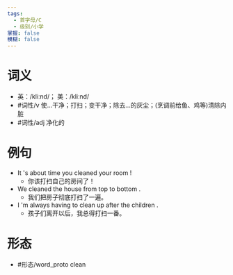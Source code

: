 ```yaml
---
tags:
  - 首字母/C
  - 级别/小学
掌握: false
模糊: false
---
```

# 词义
- 英：/kliːnd/； 美：/kliːnd/
- #词性/v  使…干净；打扫；变干净；除去…的灰尘；(烹调前给鱼、鸡等)清除内脏
- #词性/adj  净化的
# 例句
- It 's about time you cleaned your room !
	- 你该打扫自己的房间了！
- We cleaned the house from top to bottom .
	- 我们把房子彻底打扫了一遍。
- I 'm always having to clean up after the children .
	- 孩子们离开以后，我总得打扫一番。
# 形态
- #形态/word_proto clean
